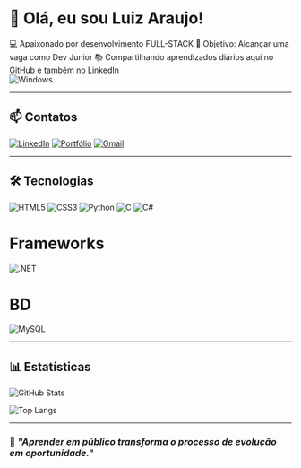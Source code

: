 # 👋 Olá, eu sou Luiz Araujo!

💻 Apaixonado por desenvolvimento FULL-STACK
🎯 Objetivo: Alcançar uma vaga como Dev Junior
📚 Compartilhando aprendizados diários aqui no GitHub e também no LinkedIn  
	![Windows](https://img.shields.io/badge/Windows-000?style=for-the-badge&logo=windows&logoColor=2CA5E0)
 
---

## 📫 Contatos

[![LinkedIn](https://img.shields.io/badge/LinkedIn-0A66C2?style=for-the-badge&logo=linkedin&logoColor=white)](https://www.linkedin.com/in/luiz-ara%C3%BAjo-19a349320/)
[![Portfólio](https://img.shields.io/badge/Portfólio-000?style=for-the-badge&logo=firefox&logoColor=white)](https://sites.google.com/view/luizx?usp=sharing)
[![Gmail](https://img.shields.io/badge/Gmail-333333?style=for-the-badge&logo=gmail&logoColor=red)](mailto:Loue0982@gmail.com)

---

## 🛠️ Tecnologias

![HTML5](https://img.shields.io/badge/HTML5-E34F26?style=for-the-badge&logo=html5&logoColor=fff)
![CSS3](https://img.shields.io/badge/CSS3-1572B6?style=for-the-badge&logo=css3&logoColor=fff)
![Python](https://img.shields.io/badge/python-3670A0?style=for-the-badge&logo=python&logoColor=ffdd54)
![C](https://img.shields.io/badge/C-00599C?style=for-the-badge&logo=c&logoColor=white)
![C#](https://img.shields.io/badge/C%23-239120?style=for-the-badge&logo=c-sharp&logoColor=white) 	

# Frameworks
![.NET](https://img.shields.io/badge/.NET-5C2D91?style=for-the-badge&logo=.net&logoColor=white)

# BD
 ![MySQL](https://img.shields.io/badge/MySQL-00000F?style=for-the-badge&logo=mysql&logoColor=white)
 
---

## 📊 Estatísticas

<!-- Estatísticas -->
![GitHub Stats](https://github-readme-stats.vercel.app/api?username=Luizx0&show_icons=true&theme=tokyonight)

<!-- Linguagens mais usadas -->
![Top Langs](https://github-readme-stats.vercel.app/api/top-langs/?username=Luizx0&layout=compact&theme=tokyonight)

---

### 📌 *"Aprender em público transforma o processo de evolução em oportunidade."*
